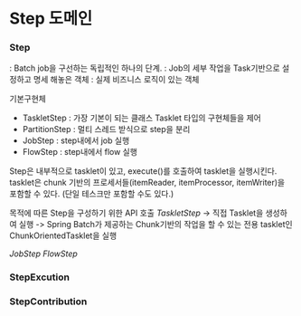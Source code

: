 # Step 도메인 

### Step
: Batch job을 구선하는 독립적인 하나의 단계. 
: Job의 세부 작업을 Task기반으로 설정하고 명세 해놓은 객체
: 실제 비즈니스 로직이 있는 객체

기본구현체
- TaskletStep : 가장 기본이 되는 클래스 Tasklet 타입의 구현체들을 제어
- PartitionStep : 멀티 스레드 받식으로 step을 분리
- JobStep : step내에서 job 실행
- FlowStep : step내에서 flow 실행

Step은 내부적으로 tasklet이 있고, execute()를 호출하여 tasklet을 실행시킨다.
tasklet은 chunk 기반의 프로세서들(itemReader, itemProcessor, itemWriter)을 포함할 수 있다. (단일 테스크만 포함할 수도 있다.)

목적에 따른 Step을 구성하기 위한 API 호출
*TaskletStep*
-> 직접 Tasklet을 생성하여 실행
-> Spring Batch가 제공하는 Chunk기반의 작업을 할 수 있는 전용 tasklet인 ChunkOrientedTasklet을 실행

*JobStep*
*FlowStep* 

### StepExcution

### StepContribution